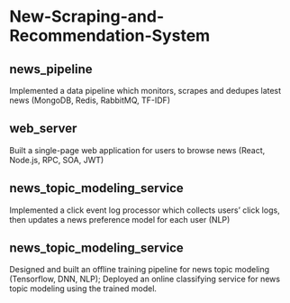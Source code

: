 # New-Scraping-and-Recommendation-System

## news_pipeline
Implemented a data pipeline which monitors, scrapes and dedupes latest news
(MongoDB, Redis, RabbitMQ, TF-IDF)

## web_server
Built a single-page web application for users to browse news (React, Node.js,
RPC, SOA, JWT)

## news_topic_modeling_service
Implemented a click event log processor which collects users’ click logs, then
updates a news preference model for each user (NLP)

## news_topic_modeling_service
Designed and built an offline training pipeline for news topic modeling
(Tensorflow, DNN, NLP);
Deployed an online classifying service for news topic modeling using the trained
model.
